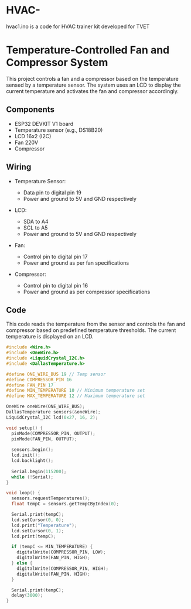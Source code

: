 # HVAC-
hvac1.ino is a code for HVAC trainer kit developed for TVET 

# Temperature-Controlled Fan and Compressor System

This project controls a fan and a compressor based on the temperature sensed by a temperature sensor. The system uses an LCD to display the current temperature and activates the fan and compressor accordingly.

## Components

- ESP32 DEVKIT V1 board
- Temperature sensor (e.g., DS18B20)
- LCD 16x2  (I2C)
- Fan 220V 
- Compressor

## Wiring

- Temperature Sensor:
  - Data pin to digital pin 19
  - Power and ground to 5V and GND respectively

- LCD:
  - SDA to A4
  - SCL to A5
  - Power and ground to 5V and GND respectively

- Fan:
  - Control pin to digital pin 17
  - Power and ground as per fan specifications

- Compressor:
  - Control pin to digital pin 16
  - Power and ground as per compressor specifications

## Code

This code reads the temperature from the sensor and controls the fan and compressor based on predefined temperature thresholds. The current temperature is displayed on an LCD.

```cpp
#include <Wire.h>
#include <OneWire.h>
#include <LiquidCrystal_I2C.h>
#include <DallasTemperature.h>

#define ONE_WIRE_BUS 19 // Temp sensor
#define COMPRESSOR_PIN 16
#define FAN_PIN 17
#define MIN_TEMPERATURE 10 // Minimum temperature set
#define MAX_TEMPERATURE 12 // Maximum temperature set

OneWire oneWire(ONE_WIRE_BUS);
DallasTemperature sensors(&oneWire);
LiquidCrystal_I2C lcd(0x27, 16, 2);

void setup() {
  pinMode(COMPRESSOR_PIN, OUTPUT);
  pinMode(FAN_PIN, OUTPUT);
  
  sensors.begin();
  lcd.init();
  lcd.backlight();
  
  Serial.begin(115200);
  while (!Serial);
}

void loop() {
  sensors.requestTemperatures();
  float tempC = sensors.getTempCByIndex(0);

  Serial.print(tempC);
  lcd.setCursor(0, 0);
  lcd.print("Temperature");
  lcd.setCursor(0, 1);
  lcd.print(tempC);

  if (tempC <= MIN_TEMPERATURE) {
    digitalWrite(COMPRESSOR_PIN, LOW);
    digitalWrite(FAN_PIN, HIGH);
  } else {
    digitalWrite(COMPRESSOR_PIN, HIGH);
    digitalWrite(FAN_PIN, HIGH);
  }

  Serial.print(tempC);
  delay(3000);
}
